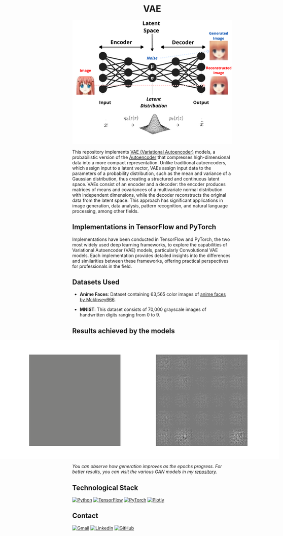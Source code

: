 # <h1 align="center">**VAE**</h1>

<p align="center">
<img src="images/image_readme.png"> 
</p>

This repository implements [VAE (Variational Autoencoder)](https://arxiv.org/abs/1312.6114) models, a probabilistic version of the [Autoencoder](https://github.com/JersonGB22/GenerativeDeepLearning) that compresses high-dimensional data into a more compact representation. Unlike traditional autoencoders, which assign input to a latent vector, VAEs assign input data to the parameters of a probability distribution, such as the mean and variance of a Gaussian distribution, thus creating a structured and continuous latent space. VAEs consist of an encoder and a decoder: the encoder produces matrices of means and covariances of a multivariate normal distribution with independent dimensions, while the decoder reconstructs the original data from the latent space. This approach has significant applications in image generation, data analysis, pattern recognition, and natural language processing, among other fields.

## **Implementations in TensorFlow and PyTorch**

Implementations have been conducted in TensorFlow and PyTorch, the two most widely used deep learning frameworks, to explore the capabilities of Variational Autoencoder (VAE) models, particularly Convolutional VAE models. Each implementation provides detailed insights into the differences and similarities between these frameworks, offering practical perspectives for professionals in the field.

## **Datasets Used**

- **Anime Faces**: Dataset containing 63,565 color images of [anime faces by MckInsey666](https://github.com/bchao1/Anime-Face-Dataset).

- **MNIST**: This dataset consists of 70,000 grayscale images of handwritten digits ranging from 0 to 9.

## **Results achieved by the models**

<div style="display: flex; justify-content: center;">
    <div style="display: flex; justify-content: center; max-width: 1000px;">
        <img src="images/vae_anime_faces/anime_faces_vae.gif" style="width: 500px; margin-left: -100px;">
        <img src="images/vae_mnist/mnist_vae.gif" style="width: 500px; margin-left: -100px;">
    </div>
</div>

*You can observe how generation improves as the epochs progress. For better results, you can visit the various GAN models in my [repository](https://github.com/JersonGB22/GenerativeDeepLearning).*

## **Technological Stack**
[![Python](https://img.shields.io/badge/Python-3776AB?style=for-the-badge&logo=python&logoColor=white&labelColor=101010)](https://docs.python.org/3/) 
[![TensorFlow](https://img.shields.io/badge/TensorFlow-FF6F00?style=for-the-badge&logo=tensorflow&logoColor=white&labelColor=101010)](https://www.tensorflow.org/api_docs)
[![PyTorch](https://img.shields.io/badge/PyTorch-EE4C2C?style=for-the-badge&logo=pytorch&logoColor=white&labelColor=101010)](https://pytorch.org/docs/stable/index.html)
[![Plotly](https://img.shields.io/badge/Plotly-3F4F75?style=for-the-badge&logo=plotly&logoColor=white&labelColor=101010)](https://plotly.com/)

## **Contact**
[![Gmail](https://img.shields.io/badge/Gmail-D14836?style=for-the-badge&logo=gmail&logoColor=white&labelColor=101010)](mailto:jerson.gimenesbeltran@gmail.com)
[![LinkedIn](https://img.shields.io/badge/LinkedIn-0077B5?style=for-the-badge&logo=linkedin&logoColor=white&labelColor=101010)](https://www.linkedin.com/in/jerson-gimenes-beltran/)
[![GitHub](https://img.shields.io/badge/GitHub-181717?style=for-the-badge&logo=github&logoColor=white&labelColor=101010)](https://github.com/JersonGB22/)